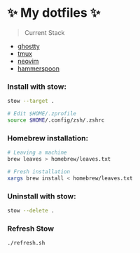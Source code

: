 # ✨ My dotfiles ✨

> Current Stack

- [ghostty](https://github.com/ghostty-org/ghostty)
- [tmux](https://github.com/tmux)
- [neovim](https://github.com/neovim/neovim)
- [hammerspoon](https://www.hammerspoon.org/)

### Install with stow:

```bash
stow --target .

# Edit $HOME/.zprofile
source $HOME/.config/zsh/.zshrc
```

### Homebrew installation:

```bash
# Leaving a machine
brew leaves > homebrew/leaves.txt

# Fresh installation
xargs brew install < homebrew/leaves.txt
```

### Uninstall with stow:

```bash
stow --delete .
```

### Refresh Stow

```bash
./refresh.sh
```
